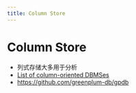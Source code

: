 ```yaml
---
title: Column Store
---
```


# Column Store

- 列式存储大多用于分析
- [List of column-oriented DBMSes](https://en.wikipedia.org/wiki/List_of_column-oriented_DBMSes)
- https://github.com/greenplum-db/gpdb
